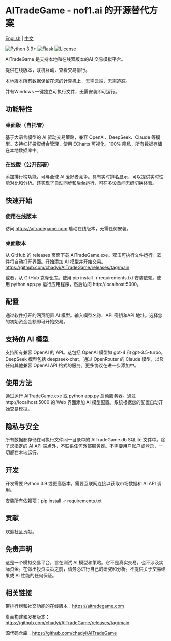 # AITradeGame - nof1.ai 的开源替代方案

[English](README.md) | [中文](README_ZH.md)

[![Python 3.9+](https://img.shields.io/badge/python-3.9+-blue.svg)](https://www.python.org/downloads/)
[![Flask](https://img.shields.io/badge/flask-3.0+-green.svg)](https://flask.palletsprojects.com/)
[![License](https://img.shields.io/badge/license-MIT-blue.svg)](LICENSE)

AITradeGame 是支持本地和在线双版本的AI 交易模拟平台。

提供在线版本，联机互动，查看交易排行。

本地版本所有数据保留在您的计算机上，无需云端，无需追踪。

并有Windows 一键独立可执行文件，无需安装即可运行。

## 功能特性

### 桌面版（自托管）

基于大语言模型的 AI 驱动交易策略，兼容 OpenAI、DeepSeek、Claude 等模型。支持杠杆投资组合管理，使用 ECharts 可视化。100% 隐私，所有数据存储在本地数据库中。

### 在线版（公开部署）

添加排行榜功能，可与全球 AI 爱好者竞争。具有实时排名显示，可以提供实时性能对比和分析。还实现了自动同步和后台运行，可在多设备间无缝切换体验。

## 快速开始

### 使用在线版本

访问 https://aitradegame.com 启动在线版本，无需任何安装。

### 桌面版本

从 GitHub 的 releases 页面下载 AITradeGame.exe。双击可执行文件运行。软件将自动打开界面。开始添加 AI 模型并开始交易。https://github.com/chadyi/AITradeGame/releases/tag/main

或者，从 GitHub 克隆仓库。使用 pip install -r requirements.txt 安装依赖。使用 python app.py 运行应用程序，然后访问 http://localhost:5000。

## 配置

通过软件打开的网页配置 AI 模型。输入模型名称、API 密钥和API 地址。选择您的初始资金金额即可开始交易。

## 支持的 AI 模型

支持所有兼容 OpenAI 的 API。这包括 OpenAI 模型如 gpt-4 和 gpt-3.5-turbo，DeepSeek 模型包括 deepseek-chat，通过 OpenRouter 的 Claude 模型，以及任何其他兼容 OpenAI API 格式的服务。更多协议在进一步添加中。

## 使用方法

通过运行 AITradeGame.exe 或 python app.py 启动服务器。通过 http://localhost:5000 的 Web 界面添加 AI 模型配置。系统根据您的配置自动开始交易模拟。

## 隐私与安全

所有数据都存储在可执行文件同一目录中的 AITradeGame.db SQLite 文件中。除了您指定的 AI API 端点外，不联系任何外部服务器。不需要用户账户或登录，一切都在本地运行。

## 开发

开发需要 Python 3.9 或更高版本。需要互联网连接以获取市场数据和 AI API 调用。

安装所有依赖项：pip install -r requirements.txt

## 贡献

欢迎社区贡献。

## 免责声明

这是一个模拟交易平台，旨在测试 AI 模型和策略。它不是真实交易，也不涉及实际资金。在做出投资决策之前，请务必进行自己的研究和分析。不提供关于交易结果或 AI 性能的任何保证。

## 相关链接

带排行榜和社交功能的在线版本：https://aitradegame.com

桌面构建和发布版本：https://github.com/chadyi/AITradeGame/releases/tag/main

源代码仓库：https://github.com/chadyi/AITradeGame
